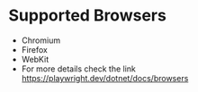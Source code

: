 # Supported Browsers

- Chromium
- Firefox
- WebKit
- For more details check the link https://playwright.dev/dotnet/docs/browsers